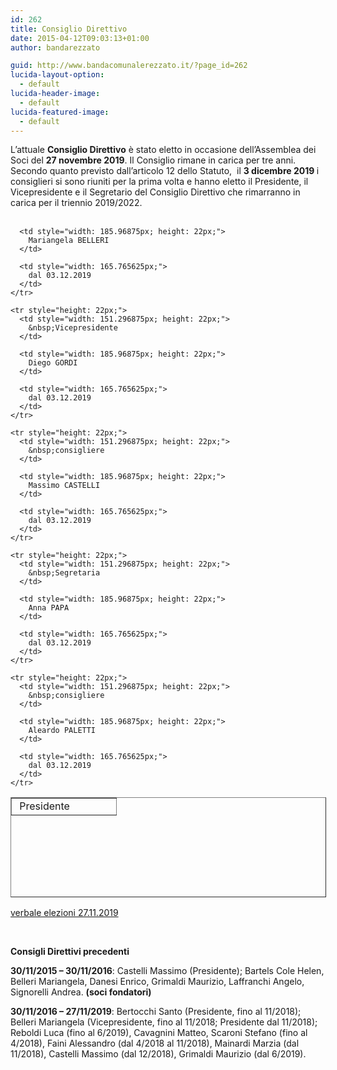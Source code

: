 ```yaml
---
id: 262
title: Consiglio Direttivo
date: 2015-04-12T09:03:13+01:00
author: bandarezzato

guid: http://www.bandacomunalerezzato.it/?page_id=262
lucida-layout-option:
  - default
lucida-header-image:
  - default
lucida-featured-image:
  - default
---
```

<div>
  L&#8217;attuale <strong>Consiglio Direttivo</strong> è stato&nbsp;eletto in occasione dell&#8217;Assemblea dei Soci&nbsp;del <strong>27&nbsp;novembre 2019</strong>. Il Consiglio rimane in carica per&nbsp;tre anni.
</div>

<div>
  Secondo quanto previsto dall&#8217;articolo 12 dello Statuto,&nbsp; il <strong>3 dicembre 2019</strong><strong>&nbsp;</strong>i consiglieri si sono riuniti per la prima volta e hanno&nbsp;eletto il Presidente, il Vicepresidente e il Segretario del Consiglio Direttivo che rimarranno in carica per il triennio 2019/2022.
</div>

<div>
  &nbsp;
</div>

<div>
  <table style="width: 505px; height: 160px;" border="1" cellspacing="0">
    <tr style="height: 22px;">
      <td style="width: 151.296875px; height: 22px;">
        &nbsp;Presidente
      </td>
      
      <td style="width: 185.96875px; height: 22px;">
        Mariangela BELLERI
      </td>
      
      <td style="width: 165.765625px;">
        dal 03.12.2019
      </td>
    </tr>
    
    <tr style="height: 22px;">
      <td style="width: 151.296875px; height: 22px;">
        &nbsp;Vicepresidente
      </td>
      
      <td style="width: 185.96875px; height: 22px;">
        Diego GORDI
      </td>
      
      <td style="width: 165.765625px;">
        dal 03.12.2019
      </td>
    </tr>
    
    <tr style="height: 22px;">
      <td style="width: 151.296875px; height: 22px;">
        &nbsp;consigliere
      </td>
      
      <td style="width: 185.96875px; height: 22px;">
        Massimo CASTELLI
      </td>
      
      <td style="width: 165.765625px;">
        dal 03.12.2019
      </td>
    </tr>
    
    <tr style="height: 22px;">
      <td style="width: 151.296875px; height: 22px;">
        &nbsp;Segretaria
      </td>
      
      <td style="width: 185.96875px; height: 22px;">
        Anna PAPA
      </td>
      
      <td style="width: 165.765625px;">
        dal 03.12.2019
      </td>
    </tr>
    
    <tr style="height: 22px;">
      <td style="width: 151.296875px; height: 22px;">
        &nbsp;consigliere
      </td>
      
      <td style="width: 185.96875px; height: 22px;">
        Aleardo PALETTI
      </td>
      
      <td style="width: 165.765625px;">
        dal 03.12.2019
      </td>
    </tr>
  </table>
</div>

<div>
  <a href="http://www.bandacomunalerezzato.it/wp-content/uploads/2019/12/verbale-elezioni-2019_compressed.pdf">verbale elezioni 27.11.2019</a>
</div>

&nbsp;

**Consigli Direttivi precedenti**

**30/11/2015 &#8211; 30/11/2016**: Castelli Massimo (Presidente); Bartels Cole Helen, Belleri Mariangela, Danesi Enrico, Grimaldi Maurizio, Laffranchi Angelo, Signorelli Andrea. **(soci fondatori)**

**30/11/2016 &#8211; 27/11/2019**: Bertocchi Santo (Presidente, fino al 11/2018); Belleri Mariangela (Vicepresidente, fino al 11/2018; Presidente dal 11/2018); Reboldi Luca (fino al 6/2019), Cavagnini Matteo, Scaroni Stefano (fino al 4/2018), Faini Alessandro (dal 4/2018 al 11/2018), Mainardi Marzia (dal 11/2018), Castelli Massimo (dal 12/2018), Grimaldi Maurizio (dal 6/2019).